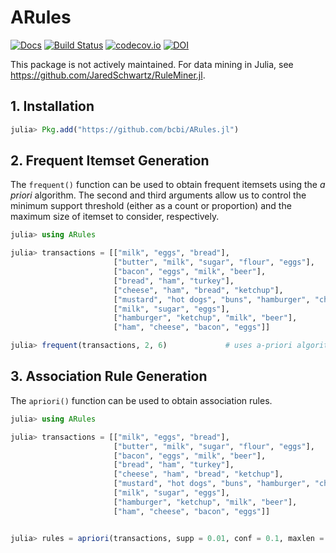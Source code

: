 # ARules

[![Docs](https://img.shields.io/badge/docs-stable-blue.svg)](https://juliahealth.org/ARules.jl/stable) [![Build Status](https://travis-ci.org/JuliaHealth/ARules.jl.svg?branch=master)](https://travis-ci.org/JuliaHealth/ARules.jl) [![codecov.io](http://codecov.io/github/JuliaHealth/ARules.jl/coverage.svg?branch=master)](http://codecov.io/github/JuliaHealth/ARules.jl?branch=master) [![DOI](https://zenodo.org/badge/95671564.svg)](https://zenodo.org/badge/latestdoi/95671564)

This package is not actively maintained.
For data mining in Julia, see <https://github.com/JaredSchwartz/RuleMiner.jl>.

## 1. Installation
```julia
julia> Pkg.add("https://github.com/bcbi/ARules.jl")
```

## 2. Frequent Itemset Generation
The `frequent()` function can be used to obtain frequent itemsets using the
_a priori_ algorithm. The second and third arguments allow us to control the
minimum support threshold (either as a count or proportion) and the maximum
size of itemset to consider, respectively.
```julia
julia> using ARules

julia> transactions = [["milk", "eggs", "bread"],
                       ["butter", "milk", "sugar", "flour", "eggs"],
                       ["bacon", "eggs", "milk", "beer"],
                       ["bread", "ham", "turkey"],
                       ["cheese", "ham", "bread", "ketchup"],
                       ["mustard", "hot dogs", "buns", "hamburger", "cheese", "beer"],
                       ["milk", "sugar", "eggs"],
                       ["hamburger", "ketchup", "milk", "beer"],
                       ["ham", "cheese", "bacon", "eggs"]]

julia> frequent(transactions, 2, 6)				# uses a-priori algorithm
```

## 3. Association Rule Generation
The `apriori()` function can be used to obtain association rules.
```julia
julia> using ARules

julia> transactions = [["milk", "eggs", "bread"],
                       ["butter", "milk", "sugar", "flour", "eggs"],
                       ["bacon", "eggs", "milk", "beer"],
                       ["bread", "ham", "turkey"],
                       ["cheese", "ham", "bread", "ketchup"],
                       ["mustard", "hot dogs", "buns", "hamburger", "cheese", "beer"],
                       ["milk", "sugar", "eggs"],
                       ["hamburger", "ketchup", "milk", "beer"],
                       ["ham", "cheese", "bacon", "eggs"]]


julia> rules = apriori(transactions, supp = 0.01, conf = 0.1, maxlen = 6)
```


